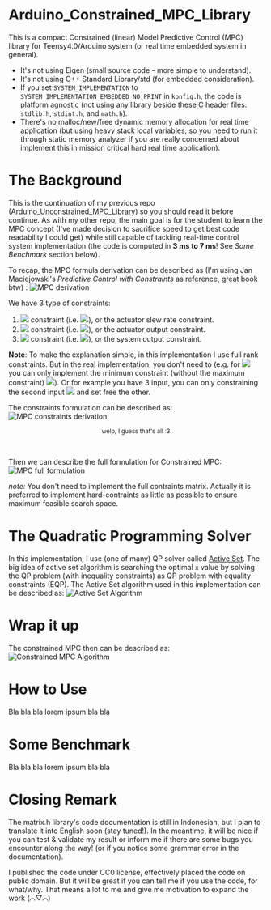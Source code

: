 # Arduino_Constrained_MPC_Library
This is a compact Constrained (linear) Model Predictive Control (MPC) library for Teensy4.0/Arduino system (or real time embedded system in general).
- It's not using Eigen (small source code - more simple to understand).
- It's not using C++ Standard Library/std (for embedded consideration).
- If you set `SYSTEM_IMPLEMENTATION` to `SYSTEM_IMPLEMENTATION_EMBEDDED_NO_PRINT` in `konfig.h`, the code is platform agnostic (not using any library beside these C header files: `stdlib.h`, `stdint.h`, and `math.h`).
- There's no malloc/new/free dynamic memory allocation for real time application (but using heavy stack local variables, so you need to run it through static memory analyzer if you are really concerned about implement this in mission critical hard real time application).

# The Background
This is the continuation of my previous repo ([Arduino_Unconstrained_MPC_Library](pronenewbits/Arduino_Unconstrained_MPC_Library#)) so you should read it before continue. As with my other repo, the main goal is for the student to learn the MPC concept (I've made decision to sacrifice speed to get best code readability I could get) while still capable of tackling real-time control system implementation (the code is computed in **3 ms to 7 ms**! See *Some Benchmark* section below).

To recap, the MPC formula derivation can be described as (I'm using Jan Maciejowski's *Predictive Control with Constraints* as reference, great book btw) :
![MPC derivation](Penurunan.png "Click to maximize if the image rescaling make you dizzy")

We have 3 type of constraints:
1. <img src="http://latex.codecogs.com/gif.latex?\Delta&space;U\left&space;(k&space;\right&space;)" border="0"/> constraint (i.e. <img src="http://latex.codecogs.com/gif.latex?\Delta&space;U\textsubscript{min}\leq&space;\Delta&space;U\left&space;(k&space;\right&space;)\leq&space;\Delta&space;U\textsubscript{max}" border="0"/>), or the actuator slew rate constraint.
2. <img src="http://latex.codecogs.com/gif.latex?u\left&space;(k&space;\right&space;)" border="0"/> constraint (i.e. <img src="http://latex.codecogs.com/gif.latex?u\textsubscript{min}\leq&space;u\left&space;(k&space;\right&space;)\leq&space;u\textsubscript{max}" border="0"/>), or the actuator output constraint.
3. <img src="http://latex.codecogs.com/gif.latex?z\left&space;(k&space;\right&space;)" border="0"/> constraint (i.e. <img src="http://latex.codecogs.com/gif.latex?z\textsubscript{min}\leq&space;z\left&space;(k&space;\right&space;)\leq&space;z\textsubscript{max}" border="0"/>), or the system output constraint.

**Note**: To make the explanation simple, in this implementation I use full rank constraints. But in the real implementation, you don't need to (e.g. for <img src="http://latex.codecogs.com/gif.latex?u\left (k \right )" border="0"/> you can only implement the minimum constraint (without the maximum constraint) <img src="http://latex.codecogs.com/gif.latex?u\textsubscript{min}\leq&space;u\left&space;(k&space;\right&space;)&space;;&space;u\left&space;(k&space;\right&space;)&space;\epsilon&space;R\textsuperscript{M}" border="0"/>). Or for example you have 3 input, you can only constraining the second input <img src="http://latex.codecogs.com/gif.latex?u\textsubscript{2}\left&space;(k&space;\right&space;)\leq&space;u\textsubscript{2,max}" border="0"/> and set free the other.

The constraints formulation can be described as:
![MPC constraints derivation](Constraints.png "Click to maximize if the image rescaling make you dizzy")
<p align="center"><small>welp, I guess that's all :3</small></p>

&nbsp;

Then we can describe the full formulation for Constrained MPC:
![MPC full formulation](Formulasi_Permasalahan_MPC.png "Click to maximize if the image rescaling make you dizzy")

*note:* You don't need to implement the full contraints matrix. Actually it is preferred to implement hard-contraints as little as possible to ensure maximum feasible search space.

# The Quadratic Programming Solver
In this implementation, I use (one of many) QP solver called [Active Set](https://en.wikipedia.org/wiki/Active-set_method). The big idea of active set algorithm is searching the optimal `x` value by solving the QP problem (with inequality constraints) as QP problem with equality constraints (EQP). The Active Set algorithm used in this implementation can be described as: 
![Active Set Algorithm](ActiveSet.png "Click to maximize if the image rescaling make you dizzy")

# Wrap it up
The constrained MPC then can be described as:
![Constrained MPC Algorithm](Kalkulasi.png "Click to maximize if the image rescaling make you dizzy")


# How to Use
Bla bla bla lorem ipsum bla bla


# Some Benchmark
Bla bla bla lorem ipsum bla bla



# Closing Remark
The matrix.h library's code documentation is still in Indonesian, but I plan to translate it into English soon (stay tuned!). In the meantime, it will be nice if you can test & validate my result or inform me if there are some bugs you encounter along the way! (or if you notice some grammar error in the documentation).

I published the code under CC0 license, effectively placed the code on public domain. But it will be great if you can tell me if you use the code, for what/why. That means a lot to me and give me motivation to expand the work (⌒▽⌒)
